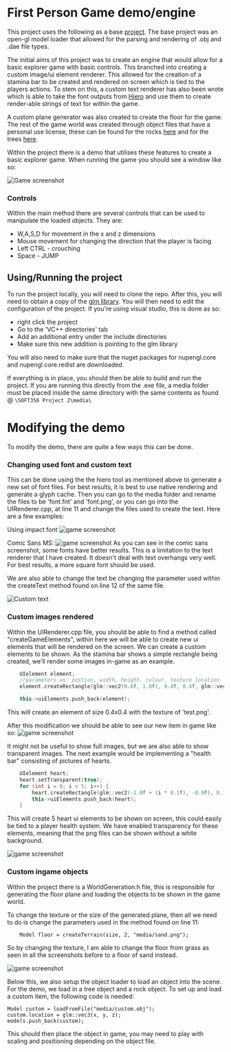 



# First Person Game demo/engine


This project uses the following as a base [project]([https://github.com/SOFT356/Samuel-Collis-SOFT356](https://github.com/SOFT356/Samuel-Collis-SOFT356)). The base project was an open-gl model loader that allowed for the parsing and rendering of .obj and .dae file types.

The initial aims of this project was to create an engine that would allow for a basic explorer game with basic controls.  This branched into creating a custom image/ui element renderer. This allowed for the creation of a stamina bar to be created and rendered on screen which is tied to the players actions. To stem on this, a custom text renderer has also been wrote which is able to take the font outputs from [Hiero]([https://github.com/libgdx/libgdx/wiki/Hiero](https://github.com/libgdx/libgdx/wiki/Hiero)) and use them to create render-able strings of text for within the game.
 
 A custom plane generator was also created to create the floor for the game. The rest of the game world was created through object files that have a personal use license, these can be found for the rocks [here]([https://free3d.com/3d-model/free-low-poly-rock-model-pack-131559.html](https://free3d.com/3d-model/free-low-poly-rock-model-pack-131559.html)) and for the trees [here]([https://free3d.com/3d-model/christmas-tree-891764.html](https://free3d.com/3d-model/christmas-tree-891764.html)).

Within the project there is a demo that utilises these features to create a basic explorer game.  When running the game you should see a window like so: 


![Game screenshot](https://imgur.com/aWgp8ae.jpg "In game window")




### Controls

Within the main method there are several controls that can be used to manipulate the loaded objects. They are:

- W,A,S,D for movement in the x and z dimensions
- Mouse movement for changing the direction that the player is facing
- Left CTRL - crouching
- Space - JUMP

## Using/Running the project

To run the project locally, you will need to clone the repo. After this, you will need to obtain a copy of the [glm library]([https://glm.g-truc.net/0.9.9/index.html](https://glm.g-truc.net/0.9.9/index.html)). You will then need to edit the configuration of the project. If you're using visual studio, this is done as so:
- right click the project
- Go to the 'VC++ directories' tab
- Add an additional entry under the include directories
- Make sure this new addition is pointing to the glm library

You will also need to make sure that the nuget packages for nupengl.core and nupengl.core.redist are downloaded.  

If everything is in place, you should then be able to build and run the project. If you are running this directly from the .exe file, a media folder must be placed inside the same directory with the same contents as found @ `\SOFT356 Project 2\media\`

# Modifying the demo

To modify the demo, there are quite a few ways this can be done. 

### Changing used font and custom text

This can be done using the the hiero tool as mentioned above to generate a new set of font files. For best results, it is best to use native rendering and generate a glyph cache. Then you can go to the media folder and rename the files to be 'font.fnt' and 'font.png', or you can go into the UIRenderer.cpp, at line 11 and change the files used to create the text.
Here are a few examples: 

Using impact font
![game screenshot](https://i.imgur.com/n3pC4O3.png "impact font")

Comic Sans MS: 
![game screenshot](https://i.imgur.com/McLkhVe.png "comic sans font")
As you can see in the comic sans screenshot, some fonts have better results. This is a limitation to the text renderer that I have created. It doesn't deal with text overhangs very well. For best results, a more square font should be used.

We are also able to change the text be changing the parameter used within the createText method found on line 12 of the same file.

![Custom text](https://i.imgur.com/pjMRtpW.png "Custom text")

### Custom images rendered

Within the UIRenderer.cpp file, you should be able to find a method called "createGameElements", within here we will be able to create new ui elements that will be rendered on the screen. We can create a custom elements to be shown. As the stamina bar shows a simple rectangle being created, we'll render some images in-game as an example.

``` c++
	UIelement element;
	//parameters as: postion, width, height, colour, texture location
	element.createRectangle(glm::vec2(0.6f, 1.0f), 0.4f, 0.4f, glm::vec4(0.29f, 0.0f, 1.0f, 0.5f), "media/test.png");

	this->uiElements.push_back(element);
```
This will create an element of size 0.4x0.4 with the texture of 'test.png'. 

After this modification we should be able to see our new item in game like so:
![game screenshot](https://i.imgur.com/yOdLMoS.png "custom image rendered")

It might not be useful to show full images, but we are also able to show transparent images. The next example would be implementing a "health bar" consisting of pictures of hearts.

``` c++
	UIelement heart;
	heart.setTransparent(true);
	for (int i = 0; i < 5; i++) {
		heart.createRectangle(glm::vec2(-1.0f + (i * 0.1f), -0.9f), 0.1f, 0.1f, glm::vec4(0.0f, 0.0f, 0.0f, 0.0f), "media/heart.png");
		this->uiElements.push_back(heart);
	}

``` 
This will create 5 heart ui elements to be shown on screen, this could easily be tied to a player health system. We have enabled transparency for these elements, meaning that the png files can be shown without a white background. 

![game screenshot](https://i.imgur.com/KiKQ3pO.png "custom image rendered")

### Custom ingame objects
Within the project there is a WorldGeneration.h file, this is responsible for generating the floor plane and loading the objects to be shown in the game world.

To change the texture or the size of the generated plane, then all we need to do is change the parameters used in the method found on line 11: 

``` 	Model floor = createTerrain(size, 2, "media/sand.png"); ```

So by changing the texture, I am able to change the floor from grass as seen in all the screenshots before to a floor of sand instead.

![game screenshot](https://i.imgur.com/8NQC9bP.png "custom floor rendered")

Below this, we also setup the object loader to load an object into the scene. For the demo, we load in a tree object and a rock object.  To set up and load a custom item, the following code is needed: 

```
Model custom = loadFromFile("media/custom.obj");
custom.location = glm::vec3(x, y, z);
models.push_back(custom);
```
This should then place the object in game, you may need to play with scaling and positioning depending on the object file.